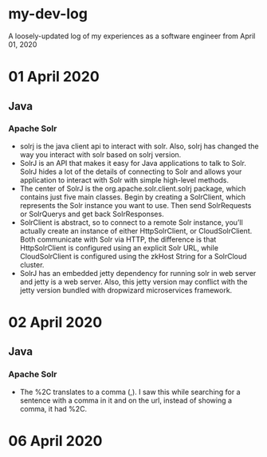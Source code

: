 # my-dev-log
A loosely-updated log of my experiences as a software engineer from April 01, 2020

# 01 April 2020
## Java
### Apache Solr
- solrj is the java client api to interact with solr. Also, solrj has changed the way you interact with solr based on solrj version.
- SolrJ is an API that makes it easy for Java applications to talk to Solr. SolrJ hides a lot of the details of connecting to Solr and allows your application to interact with Solr with simple high-level methods.
- The center of SolrJ is the org.apache.solr.client.solrj package, which contains just five main classes. Begin by creating a SolrClient, which represents the Solr instance you want to use. Then send SolrRequests or SolrQuerys and get back SolrResponses.
- SolrClient is abstract, so to connect to a remote Solr instance, you’ll actually create an instance of either HttpSolrClient, or CloudSolrClient. Both communicate with Solr via HTTP, the difference is that HttpSolrClient is configured using an explicit Solr URL, while CloudSolrClient is configured using the zkHost String for a SolrCloud cluster.
- SolrJ has an embedded jetty dependency for running solr in web server and jetty is a web server. Also, this jetty version may conflict with the jetty version bundled with dropwizard microservices framework.

# 02 April 2020
## Java 
### Apache Solr
- The %2C translates to a comma (,). I saw this while searching for a sentence with a comma in it and on the url, instead of showing a comma, it had %2C.

# 06 April 2020
